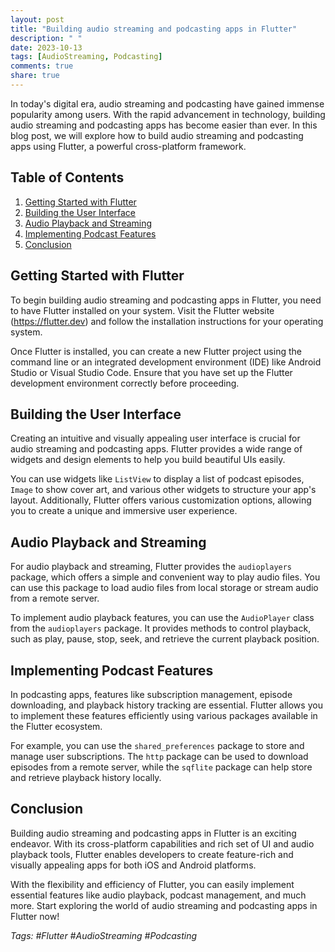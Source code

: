 ```yaml
---
layout: post
title: "Building audio streaming and podcasting apps in Flutter"
description: " "
date: 2023-10-13
tags: [AudioStreaming, Podcasting]
comments: true
share: true
---
```


In today's digital era, audio streaming and podcasting have gained immense popularity among users. With the rapid advancement in technology, building audio streaming and podcasting apps has become easier than ever. In this blog post, we will explore how to build audio streaming and podcasting apps using Flutter, a powerful cross-platform framework.

## Table of Contents

1. [Getting Started with Flutter](#getting-started-with-flutter)
2. [Building the User Interface](#building-the-user-interface)
3. [Audio Playback and Streaming](#audio-playback-and-streaming)
4. [Implementing Podcast Features](#implementing-podcast-features)
5. [Conclusion](#conclusion)

## Getting Started with Flutter

To begin building audio streaming and podcasting apps in Flutter, you need to have Flutter installed on your system. Visit the Flutter website (https://flutter.dev) and follow the installation instructions for your operating system.

Once Flutter is installed, you can create a new Flutter project using the command line or an integrated development environment (IDE) like Android Studio or Visual Studio Code. Ensure that you have set up the Flutter development environment correctly before proceeding.

## Building the User Interface

Creating an intuitive and visually appealing user interface is crucial for audio streaming and podcasting apps. Flutter provides a wide range of widgets and design elements to help you build beautiful UIs easily.

You can use widgets like `ListView` to display a list of podcast episodes, `Image` to show cover art, and various other widgets to structure your app's layout. Additionally, Flutter offers various customization options, allowing you to create a unique and immersive user experience.

## Audio Playback and Streaming

For audio playback and streaming, Flutter provides the `audioplayers` package, which offers a simple and convenient way to play audio files. You can use this package to load audio files from local storage or stream audio from a remote server.

To implement audio playback features, you can use the `AudioPlayer` class from the `audioplayers` package. It provides methods to control playback, such as play, pause, stop, seek, and retrieve the current playback position.

## Implementing Podcast Features

In podcasting apps, features like subscription management, episode downloading, and playback history tracking are essential. Flutter allows you to implement these features efficiently using various packages available in the Flutter ecosystem.

For example, you can use the `shared_preferences` package to store and manage user subscriptions. The `http` package can be used to download episodes from a remote server, while the `sqflite` package can help store and retrieve playback history locally.

## Conclusion

Building audio streaming and podcasting apps in Flutter is an exciting endeavor. With its cross-platform capabilities and rich set of UI and audio playback tools, Flutter enables developers to create feature-rich and visually appealing apps for both iOS and Android platforms.

With the flexibility and efficiency of Flutter, you can easily implement essential features like audio playback, podcast management, and much more. Start exploring the world of audio streaming and podcasting apps in Flutter now!

*Tags: #Flutter #AudioStreaming #Podcasting*
